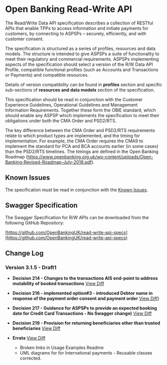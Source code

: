 # Open Banking Read-Write API

The Read/Write Data API specification describes a collection of RESTful APIs that enable TPPs to access information and initiate payments for customers, by connecting to ASPSPs – securely, efficiently, and with customer consent.

The specification is structured as a series of profiles, resources and data models. The structure is intended to give ASPSPs a suite of functionality to meet their regulatory and commercial requirements. ASPSPs implementing aspects of the specification should select a version of the R/W Data API Profile, compatible functional profiles (such as Accounts and Transactions or Payments) and compatible resources.

Details of version compatibility can be found in **profiles** section and specific sub-sections of **resources and data models** section of the specification.

This specification should be read in conjunction with the Customer Experience Guidelines, Operational Guidelines and Management Information Requirements. Together these form the OBIE standard, which should enable any ASPSP which implements the specification to meet their obligations under both the CMA Order and PSD2/RTS.

The key difference between the CMA Order and PSD2/RTS requirements relate to which product types are implemented, and the timing for implementation. For example, the CMA Order requires the CMA9 to implement the standard for PCA and BCA accounts earlier (in some cases) than the PSD2/RTS timelines. The timings are defined in the Open Banking Roadmap (https://www.openbanking.org.uk/wp-content/uploads/Open-Banking-Revised-Roadmap-July-2018.pdf).

## Known Issues

The specification must be read in conjunction with the [Known Issues](https://openbanking.atlassian.net/wiki/spaces/DZ/pages/47546479/Known+Specification+Issues).

## Swagger Specification

The Swagger Specification for R/W APIs can be downloaded from the following GitHub Repository:

[https://github.com/OpenBankingUK/read-write-api-specs](https://github.com/OpenBankingUK/read-write-api-specs)

## Change Log

### Version 3.1.5 - Draft1

- __Decision 214 - Changes to the transactions AIS end-point to address mutability of booked transactions__ [View Diff](TBC)

- __Decision 216 - implemented option#3 - introduced Debtor name in response of the payment order consent and payment order__ [View Diff](https://github.com/OpenBankingUK/read-write-api-docs/commit/10a6a5d608f1abc970527cb38426336995f00436))

- __Decision 217 - Guidance for ASPSPs to provide an expected booking date for Credit Card Transactions - No Swagger change)__ [View Diff](TBC)

- __Decision 219​ - Provision for returning beneficiaries other than trusted beneficiaries__ [View Diff](TBC)

- __Errata__ [View Diff](TBC)
  - Broken links in Usage Examples Readme
  - UML diagrams for for International payments - Reusable classes corrected.
